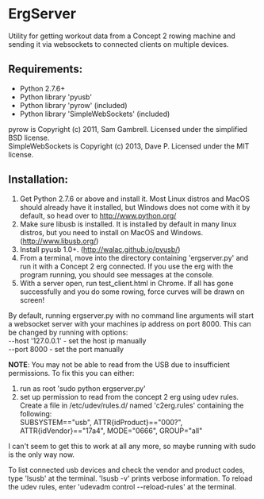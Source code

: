 ErgServer
=========

Utility for getting workout data from a Concept 2 rowing machine and sending it via websockets to connected clients on multiple devices.


Requirements:
-------------

+ Python 2.7.6+
+ Python library 'pyusb'
+ Python library 'pyrow' (included)
+ Python library 'SimpleWebSockets' (included)

pyrow is Copyright (c) 2011, Sam Gambrell. Licensed under the simplified BSD license.<br>
SimpleWebSockets is Copyright (c) 2013, Dave P. Licensed under the MIT license.

Installation:
-------------
1. Get Python 2.7.6 or above and install it. Most Linux distros and MacOS should already have it installed, but Windows does not come with it by default, so head over to http://www.python.org/
2. Make sure libusb is installed. It is installed by default in many linux distros, but you need to install on MacOS and Windows. (http://www.libusb.org/)
3. Install pyusb 1.0+. (http://walac.github.io/pyusb/)
4. From a terminal, move into the directory containing 'ergserver.py' and run it with a Concept 2 erg connected. If you use the erg with the program running, you should see messages at the console.
5. With a server open, run test_client.html in Chrome. If all has gone successfully and you do some rowing, force curves will be drawn on screen!

By default, running ergserver.py with no command line arguments will start a websocket server with your machines ip address on port 8000. This can be changed by running with options:<br>
--host '127.0.0.1' - set the host ip manually<br>
--port 8000 - set the port manually

**NOTE**: You may not be able to read from the USB due to insufficient permissions. To fix this you can either:

1. run as root 'sudo python ergserver.py'
2. set up permission to read from the concept 2 erg using udev rules.<br>
Create a file in /etc/udev/rules.d/ named 'c2erg.rules' containing the following:<br>
SUBSYSTEM=="usb", ATTR{idProduct}=="000?", ATTR{idVendor}=="17a4", MODE="0666", GROUP="all"

I can't seem to get this to work at all any more, so maybe running with sudo is the only way now.

To list connected usb devices and check the vendor and product codes, type 'lsusb' at the terminal.
'lsusb -v' prints verbose information.
To reload the udev rules, enter 'udevadm control --reload-rules' at the terminal.
